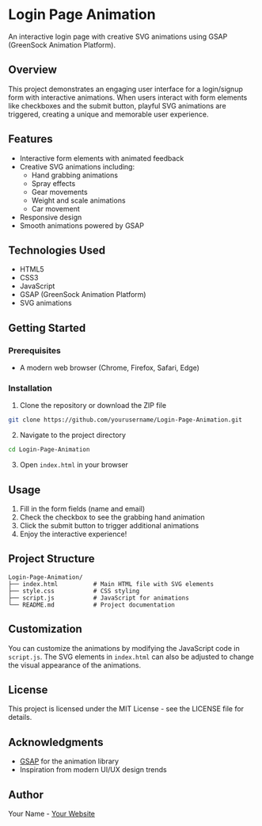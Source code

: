 
# Login Page Animation

An interactive login page with creative SVG animations using GSAP (GreenSock Animation Platform).

## Overview

This project demonstrates an engaging user interface for a login/signup form with interactive animations. When users interact with form elements like checkboxes and the submit button, playful SVG animations are triggered, creating a unique and memorable user experience.

## Features

- Interactive form elements with animated feedback
- Creative SVG animations including:
  - Hand grabbing animations
  - Spray effects
  - Gear movements
  - Weight and scale animations
  - Car movement
- Responsive design
- Smooth animations powered by GSAP

## Technologies Used

- HTML5
- CSS3
- JavaScript
- GSAP (GreenSock Animation Platform)
- SVG animations

## Getting Started

### Prerequisites

- A modern web browser (Chrome, Firefox, Safari, Edge)

### Installation

1. Clone the repository or download the ZIP file
```bash
git clone https://github.com/yourusername/Login-Page-Animation.git
```

2. Navigate to the project directory
```bash
cd Login-Page-Animation
```

3. Open `index.html` in your browser

## Usage

1. Fill in the form fields (name and email)
2. Check the checkbox to see the grabbing hand animation
3. Click the submit button to trigger additional animations
4. Enjoy the interactive experience!

## Project Structure

```
Login-Page-Animation/
├── index.html          # Main HTML file with SVG elements
├── style.css           # CSS styling
├── script.js           # JavaScript for animations
└── README.md           # Project documentation
```

## Customization

You can customize the animations by modifying the JavaScript code in `script.js`. The SVG elements in `index.html` can also be adjusted to change the visual appearance of the animations.

## License

This project is licensed under the MIT License - see the LICENSE file for details.

## Acknowledgments

- [GSAP](https://greensock.com/gsap/) for the animation library
- Inspiration from modern UI/UX design trends

## Author

Your Name - [Your Website](https://yourwebsite.com)

